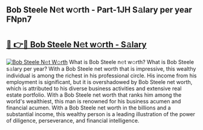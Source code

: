 ## Bob Steele N𝚎t w𝚘rth - Part-1JH S𝚊lary per year FNpn7

# <h2><a href="http://gc0hoxi.nevu.top/?p=Bob+Steele">🔗 👉🔴 Bob Steele N𝚎t w𝚘rth - S𝚊lary</a></h2>

[![Bob Steele N𝚎t W𝚘rth](https://i.imgur.com/Oavwk0R.jpeg)](http://gc0hoxi.nevu.top/?p=Bob+Steele)
What is Bob Steele n𝚎t w𝚘rth? What is Bob Steele s𝚊lary per year?
With a Bob Steele net worth that is impressive, this wealthy individual is among the richest in his professional circle. His income from his employment is significant, but it is overshadowed by Bob Steele net worth, which is attributed to his diverse business activities and extensive real estate portfolio. With a Bob Steele net worth that ranks him among the world's wealthiest, this man is renowned for his business acumen and financial acumen. With a Bob Steele net worth in the billions and a substantial income, this wealthy person is a leading illustration of the power of diligence, perseverance, and financial intelligence.
